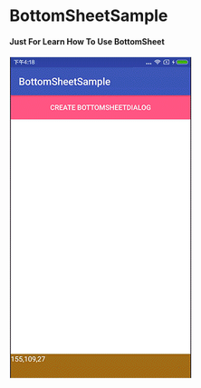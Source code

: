 # BottomSheetSample

#### Just For Learn How To Use BottomSheet

<div>
    <img src='https://raw.githubusercontent.com/ChristianFF/BottomSheetSample/master/snapshot/1.gif' width="320px" style='border: #f1f1f1 solid 1px'/>
</div>